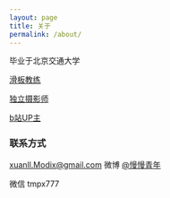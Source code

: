 ```yaml
---
layout: page
title: 关于
permalink: /about/
---
```


毕业于北京交通大学  

[滑板教练](https://weibo.com/wwqnx)  

[独立摄影师](https://500px.me/manman90)

[b站UP主](https://space.bilibili.com/6559126)

### 联系方式

[xuanll.Modix@gmail.com](mailto:xuanll.Modix@gmail.com)
微博 [@慢慢青年](https://weibo.com/wwqnx)   

微信 tmpx777   


